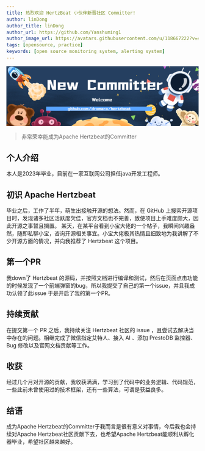 ```yaml
---
title: 热烈欢迎 HertzBeat 小伙伴新晋社区 Committer!
author: linDong
author_title: linDong
author_url: https://github.com/Yanshuming1
author_image_url: https://avatars.githubusercontent.com/u/118667222?v=4
tags: [opensource, practice]
keywords: [open source monitoring system, alerting system]
---
```


![hertzBeat](/img/blog/new-committer.png)

> 非常荣幸能成为Apache Hertzbeat的Committer
## 个人介绍

本人是2023年毕业，目前在一家互联网公司担任java开发工程师。

## 初识 Apache Hertzbeat
毕业之后，工作了半年，萌生出接触开源的想法。然而，在 GitHub 上搜索开源项目时，发现诸多社区活跃度欠佳，官方文档也不完善，致使项目上手难度颇大，因此开源之事暂且搁置。
某天，在某平台看到小宝大佬的一个帖子，我瞬间兴趣盎然，随即私聊小宝，咨询开源相关事宜。小宝大佬极其热情且细致地为我讲解了不少开源方面的情况，并向我推荐了 Hertzbeat 这个项目。

## 第一个PR

我down了 Hertzbeat 的源码，并按照文档进行编译和测试，然后在页面点击功能的时候发现了一个前端弹窗的bug，所以我提交了自己的第一个issue，并且我成功认领了此issue
于是开启了我的第一个PR。

## 持续贡献

在提交第一个 PR 之后，我持续关注 Hertzbeat 社区的 issue ，且尝试去解决当中存在的问题。相继完成了微信指定艾特人、接入 AI 、添加 PrestoDB 监控器、Bug 修改以及官网文档贡献等工作。

## 收获

经过几个月对开源的贡献，我收获满满，学习到了代码中的业务逻辑、代码规范，一些此前未曾使用过的技术框架，还有一些算法，可谓是获益良多。

## 结语

成为Apache Hertzbeat的Committer于我而言是很有意义对事情，今后我也会持续对Apache Hertzbeat社区贡献下去，也希望Apache Hertzbeat能顺利从孵化器毕业，希望社区越来越好。